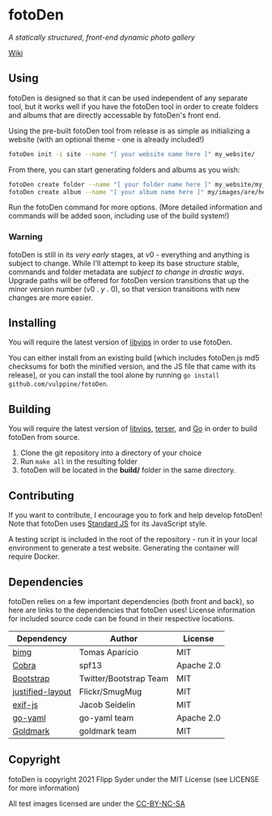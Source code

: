 fotoDen
=======

*A statically structured, front-end dynamic photo gallery*

[Wiki](https://github.com/vulppine/fotoDen/wiki)

Using
-----

fotoDen is designed so that it can be used independent of any separate tool, but
it works well if you have the fotoDen tool in order to create folders and albums
that are directly accessable by fotoDen's front end.

Using the pre-built fotoDen tool from release is as simple as initializing a
website (with an optional theme - one is already included!)

``` sh
fotoDen init -i site --name "[ your website name here ]" my_website/
```

From there, you can start generating folders and albums as you wish:

``` sh
fotoDen create folder --name "[ your folder name here ]" my_website/my_folder/
fotoDen create album --name "[ your album name here ]" my/images/are/here my_website/my_folder/my_album
```

Run the fotoDen command for more options. (More detailed information and
commands will be added soon, including use of the build system!)

### Warning

fotoDen is still in its *very early* stages, at v0 - everything and anything is
subject to change. While I'll attempt to keep its base structure stable,
commands and folder metadata are *subject to change in drastic ways*. Upgrade
paths will be offered for fotoDen version transitions that up the minor version
number (v0 . *y* . 0), so that version transitions with new changes are more
easier.

Installing
----------

You will require the latest version of
[libvips](https://github.com/libvips/libvips) in order to use fotoDen.

You can either install from an existing build [which includes fotoDen.js md5
checksums for both the minified version, and the JS file that came with its
release], or you can install the tool alone by running `go install
github.com/vulppine/fotoDen`.

Building
--------

You will require the latest version of
[libvips](https://github.com/libvips/libvips), [terser](https://terser.org), and
[Go](https://golang.org) in order to build fotoDen from source.

1. Clone the git repository into a directory of your choice
2. Run `make all` in the resulting folder
3. fotoDen will be located in the **build/** folder in the same directory.

Contributing
------------

If you want to contribute, I encourage you to fork and help develop fotoDen!
Note that fotoDen uses [Standard JS](https://github.com/standard/standard) for
its JavaScript style.

A testing script is included in the root of the repository - run it in your
local environment to generate a test website. Generating the container will
require Docker.

Dependencies
------------

fotoDen relies on a few important dependencies (both front and back), so here
are links to the dependencies that fotoDen uses! License information for
included source code can be found in their respective locations.

| Dependency         | Author                 | License    |
|--------------------|------------------------|------------|
| [bimg]             | Tomas Aparicio         | MIT        |
| [Cobra]            | spf13                  | Apache 2.0 |
| [Bootstrap]        | Twitter/Bootstrap Team | MIT        |
| [justified-layout] | Flickr/SmugMug         | MIT        |
| [exif-js]          | Jacob Seidelin         | MIT        |
| [go-yaml]          | go-yaml team           | Apache 2.0 |
| [Goldmark]         | goldmark team          | MIT        |

[bimg]: https://github.com/h2non/bimg
[Cobra]: https://github.com/spf13/cobra
[Bootstrap]: https://github.com/twbs/bootstrap
[justified-layout]: https://github.com/flickr/justified-layout
[exif-js]: https://github.com/exif-js/exif-js
[go-yaml]: https://github.com/go-yaml/yaml
[Goldmark]: https://github.com/yuin/goldmark


Copyright
---------

fotoDen is copyright 2021 Flipp Syder under the MIT License (see LICENSE for
more information)

All test images licensed are under the
[CC-BY-NC-SA](https://creativecommons.org/licenses/by-nc-sa/4.0/)
